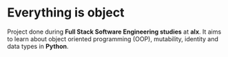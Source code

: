 # Everything is object
Project done during **Full Stack Software Engineering studies** at **alx**. It aims to learn about object oriented programming (OOP), mutability, identity and data types in **Python**.
